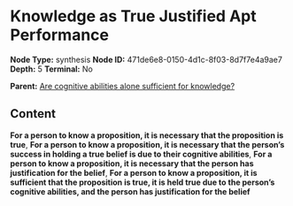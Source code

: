 # Knowledge as True Justified Apt Performance

**Node Type:** synthesis
**Node ID:** 471de6e8-0150-4d1c-8f03-8d7f7e4a9ae7
**Depth:** 5
**Terminal:** No

**Parent:** [Are cognitive abilities alone sufficient for knowledge?](are-cognitive-abilities-alone-sufficient-for-knowledge-antithesis-6d31e8f1-059e-441f-99db-f797a6453dc5.md)

## Content

**For a person to know a proposition, it is necessary that the proposition is true**, **For a person to know a proposition, it is necessary that the person’s success in holding a true belief is due to their cognitive abilities**, **For a person to know a proposition, it is necessary that the person has justification for the belief**, **For a person to know a proposition, it is sufficient that the proposition is true, it is held true due to the person’s cognitive abilities, and the person has justification for the belief**
